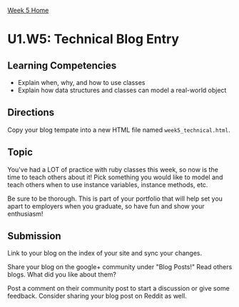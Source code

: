 [Week 5 Home](../)

# U1.W5: Technical Blog Entry

## Learning Competencies
- Explain when, why, and how to use classes
- Explain how data structures and classes can model a real-world object


## Directions
Copy your blog tempate into a new HTML file named `week5_technical.html`. 

## Topic
You've had a LOT of practice with ruby classes this week, so now is the time to teach others about it! Pick something you would like to model and teach others when to use instance variables, instance methods, etc. 

Be sure to be thorough. This is part of your portfolio that will help set you apart to employers when you graduate, so have fun and show your enthusiasm!

## Submission
Link to your blog on the index of your site and sync your changes. 

Share your blog on the google+ community under "Blog Posts!" Read others blogs. What did you like about them? 

Post a comment on their community post to start a discussion or give some feedback.  Consider sharing your blog post on Reddit as well.
